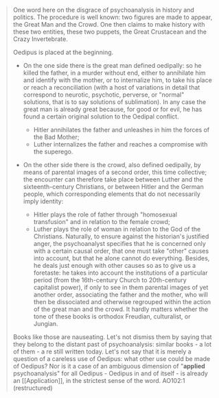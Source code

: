 > One word here on the disgrace of psychoanalysis in history and politics. The procedure is well known: two figures are made to appear, the Great Man and the Crowd. One then claims to make history with these two entities, these two puppets, the Great Crustacean and the Crazy Invertebrate. 
>
> Oedipus is placed at the beginning. 
> 
> - On the one side there is the great man defined oedipally: so he killed the father, in a murder without end, either to annihilate him and identify with the mother, or to internalize him, to take his place or reach a reconciliation (with a host of variations in detail that correspond to neurotic, psychotic, perverse, or "normal" solutions, that is to say solutions of sublimation). In any case the great man is already great because, for good or for evil, he has found a certain original solution to the Oedipal conflict. 
> 	- Hitler annihilates the father and unleashes in him the forces of the Bad Mother;
> 	- Luther internalizes the father and reaches a compromise with the superego.
>
> - On the other side there is the crowd, also defined oedipally, by means of parental images of a second order, this time collective; the encounter can therefore take place between Luther and the sixteenth-century Christians, or between Hitler and the German people, which corresponding elements that do not necessarily imply identity:
> 	- Hitler plays the role of father through "homosexual transfusion" and in relation to the female crowd;
> 	- Luther plays the role of woman in relation to the God of the Christians.
> Naturally, to ensure against the historian's justified anger, the psychoanalyst specifies that he is concerned only with a certain causal order, that one must take "other" causes into account, but that he alone cannot do everything. Besides, he deals just enough with other causes so as to give us a foretaste: he takes into account the institutions of a particular period (from the 16th-century Church to 20th-century capitalist power), if only to see in them parental images of yet another order, associating the father and the mother, who will then be dissociated and otherwise regrouped within the action of the great man and the crowd. It hardly matters whether the tone of these books is orthodox Freudian, culturalist, or Jungian.
>
>Books like those are nauseating. Let's not dismiss them by saying that they belong to the distant past of psychoanalysis: similar books - a lot of them - a re still written today. Let's not say that it is merely a question of a careless use of Oedipus: what other use could be made of Oedipus? Nor is it a case of an ambiguous dimension of "__applied__ psychoanalysis" for all Oedipus - Oedipus in and of itself - is already an [[Application]], in the strictest sense of the word.
>AO102:1
>(restructured)